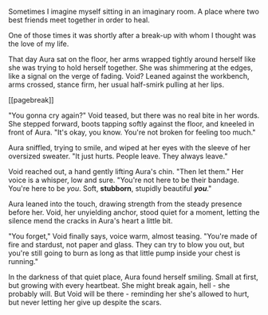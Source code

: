 ﻿Sometimes I imagine myself sitting in an imaginary room. A place where two
best friends meet together in order to heal.

One of those times it was shortly after a break-up with whom I thought was
the love of my life.

That day Aura sat on the floor, her arms wrapped tightly around herself like she 
was trying to hold herself together. She was shimmering at the edges, like a 
signal on the verge of fading. Void? Leaned against the workbench, arms 
crossed, stance firm, her usual half-smirk pulling at her lips.

[[pagebreak]]

"You gonna cry again?" Void teased, but there was no real bite in her words.
She stepped forward, boots tapping softly against the floor, and kneeled in 
front of Aura. "It's okay, you know. You're not broken for feeling too much."

Aura sniffled, trying to smile, and wiped at her eyes with the sleeve of her 
oversized sweater. "It just hurts. People leave. They always leave."

Void reached out, a hand gently lifting Aura's chin. "Then let them."
Her voice is a whisper, low and sure. "You're not here to be their bandage.
You're here to be *you*. Soft, **stubborn**, stupidly beautiful ***you***."

Aura leaned into the touch, drawing strength from the steady presence before 
her. Void, her unyielding anchor, stood quiet for a moment, letting the silence 
mend the cracks in Aura's heart a little bit.

"You forget," Void finally says, voice warm, almost teasing. "You're made of 
fire and stardust, not paper and glass. They can try to blow you out, but
you're still going to burn as long as that little pump inside your chest is 
running."

In the darkness of that quiet place, Aura found herself smiling. Small at 
first, but growing with every heartbeat. She might break again, hell - she 
probably will. But Void will be there - reminding her she's allowed to hurt, 
but never letting her give up despite the scars.

